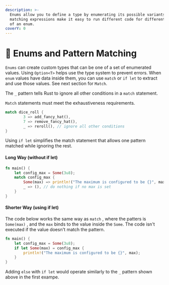 ```yaml
---
description: >-
  Enums allow you to define a type by enumerating its possible variants. Pattern
  matching expressions make it easy to run different code for different values
  of an enum.
coverY: 0
---
```


# 🎰 Enums and Pattern Matching

`Enums` can create custom types that can be one of a set of enumerated values. Using `Option<T>` helps use the type system to prevent errors. When `enum` values have data inside them, you can use `match` or `if let` to extract and use those values. See next section for `Match`.

The `_` pattern tells Rust to ignore all other conditions in a `match` statement.

`Match` statements must meet the exhaustiveness requirements.

```rust
match dice_roll {
        3 => add_fancy_hat(),
        7 => remove_fancy_hat(),
        _ => reroll(), // ignore all other conditions
}
```

Using `if let` simplifies the match statement that allows one pattern matched while ignoring the rest.&#x20;

#### Long Way (without if let)

```rust
fn main() {
    let config_max = Some(3u8);
    match config_max {
        Some(max) => println!("The maximum is configured to be {}", max),
        _ => (), // do nothing if no max is set
    }
}

```

#### Shorter Way (using if let)

The code below works the same way as `match` , where the patters is `Some(max)` , and the `max` binds to the value inside the `Some`. The code isn't executed if the value doesn't match the pattern.

```rust
fn main() {
    let config_max = Some(3u8);
    if let Some(max) = config_max {
        println!("The maximum is configured to be {}", max);
    }
}

```

Adding `else` with `if let` would operate similarly to the `_` pattern shown above in the first exampe.
